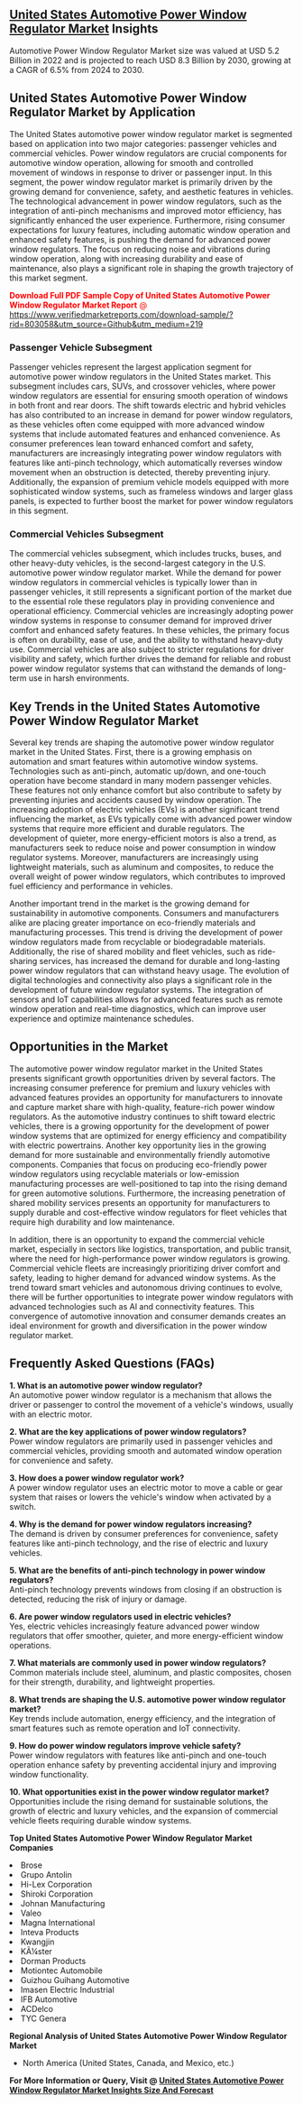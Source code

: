 <h2><a href="https://www.verifiedmarketreports.com/download-sample/?rid=803058&amp;utm_source=Github&amp;utm_medium=219" target="_blank">United States Automotive Power Window Regulator Market</a> Insights</h2><p>Automotive Power Window Regulator Market size was valued at USD 5.2 Billion in 2022 and is projected to reach USD 8.3 Billion by 2030, growing at a CAGR of 6.5% from 2024 to 2030.</p><p><h2>United States Automotive Power Window Regulator Market by Application</h2> <p>The United States automotive power window regulator market is segmented based on application into two major categories: passenger vehicles and commercial vehicles. Power window regulators are crucial components for automotive window operation, allowing for smooth and controlled movement of windows in response to driver or passenger input. In this segment, the power window regulator market is primarily driven by the growing demand for convenience, safety, and aesthetic features in vehicles. The technological advancement in power window regulators, such as the integration of anti-pinch mechanisms and improved motor efficiency, has significantly enhanced the user experience. Furthermore, rising consumer expectations for luxury features, including automatic window operation and enhanced safety features, is pushing the demand for advanced power window regulators. The focus on reducing noise and vibrations during window operation, along with increasing durability and ease of maintenance, also plays a significant role in shaping the growth trajectory of this market segment. <p><span class=""><span style="color: #ff0000;"><strong>Download Full PDF Sample Copy of United States Automotive Power Window Regulator Market Report</strong> @ </span><a href="https://www.verifiedmarketreports.com/download-sample/?rid=803058&amp;utm_source=Github&amp;utm_medium=219" target="_blank">https://www.verifiedmarketreports.com/download-sample/?rid=803058&amp;utm_source=Github&amp;utm_medium=219</a></span></p></p> <h3>Passenger Vehicle Subsegment</h3> <p>Passenger vehicles represent the largest application segment for automotive power window regulators in the United States market. This subsegment includes cars, SUVs, and crossover vehicles, where power window regulators are essential for ensuring smooth operation of windows in both front and rear doors. The shift towards electric and hybrid vehicles has also contributed to an increase in demand for power window regulators, as these vehicles often come equipped with more advanced window systems that include automated features and enhanced convenience. As consumer preferences lean toward enhanced comfort and safety, manufacturers are increasingly integrating power window regulators with features like anti-pinch technology, which automatically reverses window movement when an obstruction is detected, thereby preventing injury. Additionally, the expansion of premium vehicle models equipped with more sophisticated window systems, such as frameless windows and larger glass panels, is expected to further boost the market for power window regulators in this segment. <h3>Commercial Vehicles Subsegment</h3> <p>The commercial vehicles subsegment, which includes trucks, buses, and other heavy-duty vehicles, is the second-largest category in the U.S. automotive power window regulator market. While the demand for power window regulators in commercial vehicles is typically lower than in passenger vehicles, it still represents a significant portion of the market due to the essential role these regulators play in providing convenience and operational efficiency. Commercial vehicles are increasingly adopting power window systems in response to consumer demand for improved driver comfort and enhanced safety features. In these vehicles, the primary focus is often on durability, ease of use, and the ability to withstand heavy-duty use. Commercial vehicles are also subject to stricter regulations for driver visibility and safety, which further drives the demand for reliable and robust power window regulator systems that can withstand the demands of long-term use in harsh environments. <h2>Key Trends in the United States Automotive Power Window Regulator Market</h2> <p>Several key trends are shaping the automotive power window regulator market in the United States. First, there is a growing emphasis on automation and smart features within automotive window systems. Technologies such as anti-pinch, automatic up/down, and one-touch operation have become standard in many modern passenger vehicles. These features not only enhance comfort but also contribute to safety by preventing injuries and accidents caused by window operation. The increasing adoption of electric vehicles (EVs) is another significant trend influencing the market, as EVs typically come with advanced power window systems that require more efficient and durable regulators. The development of quieter, more energy-efficient motors is also a trend, as manufacturers seek to reduce noise and power consumption in window regulator systems. Moreover, manufacturers are increasingly using lightweight materials, such as aluminum and composites, to reduce the overall weight of power window regulators, which contributes to improved fuel efficiency and performance in vehicles. <p>Another important trend in the market is the growing demand for sustainability in automotive components. Consumers and manufacturers alike are placing greater importance on eco-friendly materials and manufacturing processes. This trend is driving the development of power window regulators made from recyclable or biodegradable materials. Additionally, the rise of shared mobility and fleet vehicles, such as ride-sharing services, has increased the demand for durable and long-lasting power window regulators that can withstand heavy usage. The evolution of digital technologies and connectivity also plays a significant role in the development of future window regulator systems. The integration of sensors and IoT capabilities allows for advanced features such as remote window operation and real-time diagnostics, which can improve user experience and optimize maintenance schedules. <h2>Opportunities in the Market</h2> <p>The automotive power window regulator market in the United States presents significant growth opportunities driven by several factors. The increasing consumer preference for premium and luxury vehicles with advanced features provides an opportunity for manufacturers to innovate and capture market share with high-quality, feature-rich power window regulators. As the automotive industry continues to shift toward electric vehicles, there is a growing opportunity for the development of power window systems that are optimized for energy efficiency and compatibility with electric powertrains. Another key opportunity lies in the growing demand for more sustainable and environmentally friendly automotive components. Companies that focus on producing eco-friendly power window regulators using recyclable materials or low-emission manufacturing processes are well-positioned to tap into the rising demand for green automotive solutions. Furthermore, the increasing penetration of shared mobility services presents an opportunity for manufacturers to supply durable and cost-effective window regulators for fleet vehicles that require high durability and low maintenance. <p>In addition, there is an opportunity to expand the commercial vehicle market, especially in sectors like logistics, transportation, and public transit, where the need for high-performance power window regulators is growing. Commercial vehicle fleets are increasingly prioritizing driver comfort and safety, leading to higher demand for advanced window systems. As the trend toward smart vehicles and autonomous driving continues to evolve, there will be further opportunities to integrate power window regulators with advanced technologies such as AI and connectivity features. This convergence of automotive innovation and consumer demands creates an ideal environment for growth and diversification in the power window regulator market. <h2>Frequently Asked Questions (FAQs)</h2> <p><strong>1. What is an automotive power window regulator?</strong><br>An automotive power window regulator is a mechanism that allows the driver or passenger to control the movement of a vehicle's windows, usually with an electric motor.</p> <p><strong>2. What are the key applications of power window regulators?</strong><br>Power window regulators are primarily used in passenger vehicles and commercial vehicles, providing smooth and automated window operation for convenience and safety.</p> <p><strong>3. How does a power window regulator work?</strong><br>A power window regulator uses an electric motor to move a cable or gear system that raises or lowers the vehicle's window when activated by a switch.</p> <p><strong>4. Why is the demand for power window regulators increasing?</strong><br>The demand is driven by consumer preferences for convenience, safety features like anti-pinch technology, and the rise of electric and luxury vehicles.</p> <p><strong>5. What are the benefits of anti-pinch technology in power window regulators?</strong><br>Anti-pinch technology prevents windows from closing if an obstruction is detected, reducing the risk of injury or damage.</p> <p><strong>6. Are power window regulators used in electric vehicles?</strong><br>Yes, electric vehicles increasingly feature advanced power window regulators that offer smoother, quieter, and more energy-efficient window operations.</p> <p><strong>7. What materials are commonly used in power window regulators?</strong><br>Common materials include steel, aluminum, and plastic composites, chosen for their strength, durability, and lightweight properties.</p> <p><strong>8. What trends are shaping the U.S. automotive power window regulator market?</strong><br>Key trends include automation, energy efficiency, and the integration of smart features such as remote operation and IoT connectivity.</p> <p><strong>9. How do power window regulators improve vehicle safety?</strong><br>Power window regulators with features like anti-pinch and one-touch operation enhance safety by preventing accidental injury and improving window functionality.</p> <p><strong>10. What opportunities exist in the power window regulator market?</strong><br>Opportunities include the rising demand for sustainable solutions, the growth of electric and luxury vehicles, and the expansion of commercial vehicle fleets requiring durable window systems.</p> </p><p><strong>Top United States Automotive Power Window Regulator Market Companies</strong></p><div data-test-id=""><p><li>Brose</li><li> Grupo Antolin</li><li> Hi-Lex Corporation</li><li> Shiroki Corporation</li><li> Johnan Manufacturing</li><li> Valeo</li><li> Magna International</li><li> Inteva Products</li><li> Kwangjin</li><li> KÃ¼ster</li><li> Dorman Products</li><li> Motiontec Automobile</li><li> Guizhou Guihang Automotive</li><li> Imasen Electric Industrial</li><li> IFB Automotive</li><li> ACDelco</li><li> TYC Genera</li></p><div><strong>Regional Analysis of&nbsp;United States Automotive Power Window Regulator Market</strong></div><ul><li dir="ltr"><p dir="ltr">North America&nbsp;(United States, Canada, and Mexico, etc.)</p></li></ul><p><strong>For More Information or Query, Visit @&nbsp;</strong><strong><a href="https://www.verifiedmarketreports.com/product/automotive-power-window-regulator-market/?utm_source=Github&amp;utm_medium=219" target="_blank">United States Automotive Power Window Regulator Market Insights Size And Forecast</a></strong></p></div>
